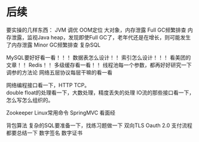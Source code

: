 # 后续

要实操的几样东西：
JVM 调优 
OOM定位 大对象，内存泄露
Full GC频繁排查 内存泄露，监视Java heap，发现即使Full GC了，老年代还是在增长，则可能发生了内存泄露
Minor GC频繁排查 
复杂SQL

MySQL要好好看一看！！！ 数据表怎么设计！！ 索引怎么设计！！！ 看美团的文章！！
Redis！！ 多级缓存看一看！！ 
线程池每一个参数，都再好好研究一下调参的方法论
网络五层协议每层干嘛的看一看

网络编程接口看一下，HTTP TCP。  
double float的处理看一下，大数处理，精度丢失的处理
IO流的那些接口看一下，怎么写怎么组织的。

Zookeeper
Linux常用命令
SpringMVC
看面经

背包算法
复杂的SQL要准备一下，找练习题做一下
双向TLS Oauth 2.0 支付流程 都要总结一下  数字签名 数字证书